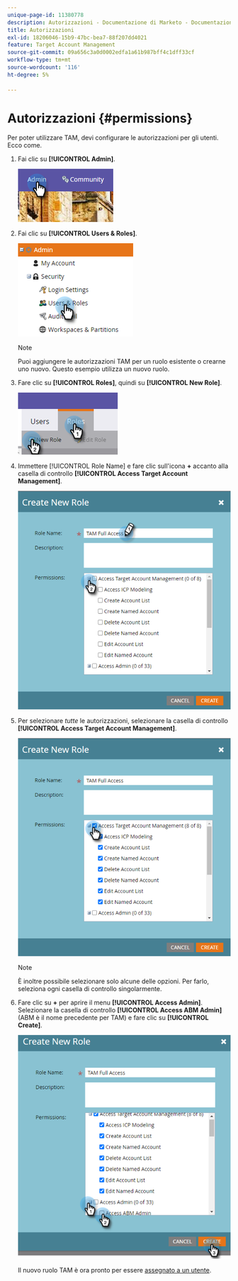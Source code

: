 ```yaml
---
unique-page-id: 11380778
description: Autorizzazioni - Documentazione di Marketo - Documentazione del prodotto
title: Autorizzazioni
exl-id: 18206046-15b9-47bc-bea7-88f207dd4021
feature: Target Account Management
source-git-commit: 09a656c3a0d0002edfa1a61b987bff4c1dff33cf
workflow-type: tm+mt
source-wordcount: '116'
ht-degree: 5%

---
```


# Autorizzazioni {#permissions}

Per poter utilizzare TAM, devi configurare le autorizzazioni per gli utenti. Ecco come.

1. Fai clic su **[!UICONTROL Admin]**.

   ![](assets/one-2.png)

1. Fai clic su **[!UICONTROL Users & Roles]**.

   ![](assets/two-2.png)

   >[!NOTE]
   >
   >Puoi aggiungere le autorizzazioni TAM per un ruolo esistente o crearne uno nuovo. Questo esempio utilizza un nuovo ruolo.

1. Fare clic su **[!UICONTROL Roles]**, quindi su **[!UICONTROL New Role]**.

   ![](assets/three-2.png)

1. Immettere [!UICONTROL Role Name] e fare clic sull&#39;icona **+** accanto alla casella di controllo **[!UICONTROL Access Target Account Management]**.

   ![](assets/permissions-4.png)

1. Per selezionare _tutte_ le autorizzazioni, selezionare la casella di controllo **[!UICONTROL Access Target Account Management]**.

   ![](assets/permissions-5.png)

   >[!NOTE]
   >
   >È inoltre possibile selezionare solo alcune delle opzioni. Per farlo, seleziona ogni casella di controllo singolarmente.

1. Fare clic su **+** per aprire il menu **[!UICONTROL Access Admin]**. Selezionare la casella di controllo **[!UICONTROL Access ABM Admin]** (ABM è il nome precedente per TAM) e fare clic su **[!UICONTROL Create]**.

   ![](assets/permissions-6.png)

   Il nuovo ruolo TAM è ora pronto per essere [assegnato a un utente](/help/marketo/product-docs/administration/users-and-roles/managing-user-roles-and-permissions.md#assign-roles-to-a-user).
